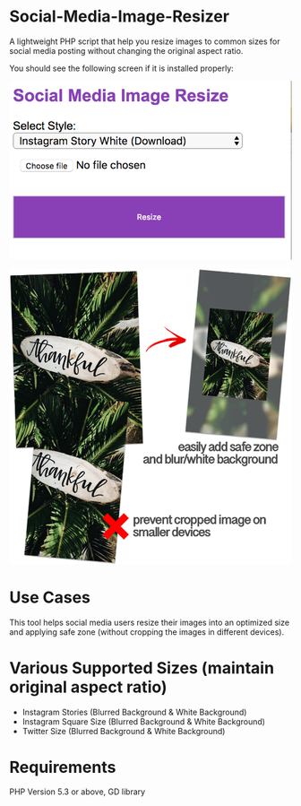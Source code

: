 # Social-Media-Image-Resizer
A lightweight PHP script that help you resize images to common sizes for social media posting without changing the original aspect ratio.

You should see the following screen if it is installed properly:

![](https://raw.githubusercontent.com/Iplussoft-Technologies/Social-Media-Image-Resizer/master/screenshot.png)

![](https://raw.githubusercontent.com/Iplussoft-Technologies/Social-Media-Image-Resizer/master/resizer.png)

# Use Cases
This tool helps social media users resize their images into an optimized size and applying safe zone (without cropping the images in different devices).

# Various Supported Sizes (maintain original aspect ratio)
- Instagram Stories (Blurred Background & White Background)
- Instagram Square Size (Blurred Background & White Background)
- Twitter Size (Blurred Background & White Background)

# Requirements
PHP Version 5.3 or above, GD library
